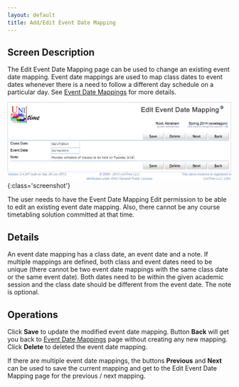 ```yaml
---
layout: default
title: Add/Edit Event Date Mapping
---
```


## Screen Description

The Edit Event Date Mapping page can be used to change an existing event date mapping. Event date mappings are used to map class dates to event dates whenever there is a need to follow a different day schedule on a particular day. See [Event Date Mappings](event-date-mappings) for more details.

![Edit Event Date Mapping](images/edit-event-date-mapping-1.png){:class='screenshot'}

The user needs to have the Event Date Mapping Edit permission to be able to edit an existing event date mapping. Also, there cannot be any course timetabling solution committed at that time.

## Details

An event date mapping has a class date, an event date and a note. If multiple mappings are defined, both class and event dates need to be unique (there cannot be two event date mappings with the same class date or the same event date). Both dates need to be within the given academic session and the class date should be different from the event date. The note is optional.

## Operations

Click **Save** to update the modified event date mapping. Button **Back** will get you back to [Event Date Mappings](event-date-mappings) page without creating any new mapping. Click **Delete** to deleted the event date mapping.

If there are multiple event date mappings, the buttons **Previous** and **Next** can be used to save the current mapping and get to the Edit Event Date Mapping page for the previous / next mapping.

